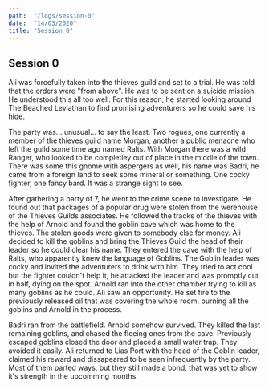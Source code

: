 ```yaml
---
path:  "/logs/session-0"
date:  "14/03/2020"
title: "Session 0"
---
```


## Session 0

Ali was forcefully taken into the thieves guild and set to a trial. He was told that the orders were
"from above". He was to be sent on a suicide mission. He understood this all too well. For this reason,
he started looking around The Beached Leviathan to find promising adventurers so he could save his hide.

The party was... unusual... to say the least. Two rogues, one currently a member of the thieves guild
name Morgan, another a public menacne who left the guild some time ago named Ralts. With Morgan there
was a wild Ranger, who looked to be completley out of place in the middle of the town. There was some
this gnome with aspergers as well, his name was Badri, he came from a foreign land to seek some mineral
or something. One cocky fighter, one fancy bard. It was a strange sight to see.

After gathering a party of 7, he went to the crime scene to investigate. He found out that packages
of a popular drug were stolen from the werehouse of the Thieves Guilds associates. He followed the 
tracks of the thieves with the help of Arnold and found the goblin cave which was home to the thieves.
The stolen goods were given to somebody else for money. Ali decided to kill the goblins and bring the 
Thieves Guild the head of their leader so he could clear his name. They entered the cave with the help
of Ralts, who apparently knew the language of Goblins. The Goblin leader was cocky and invited the 
adventurers to drink with him. They tried to act cool but the fighter couldn't help it, he attacked the
leader and was promptly cut in half, dying on the spot. Arnold ran into the other chamber trying to 
kill as many goblins as he could. Ali saw an opportunity. He set fire to the previously released oil
that was covering the whole room, burning all the goblins and Arnold in the process.

Badri ran from the battlefield. Arnold somehow survived. They killed the last remaining goblins, and
chased the fleeing ones from the cave. Previously escaped goblins closed the door and placed a small
water trap. They avoided it easily. Ali returned to Lias Port with the head of the Goblin leader, claimed
his reward and dissapeared to be seen infrequently by the party. Most of them parted ways, but they
still made a bond, that was yet to show it's strength in the upcomming months.